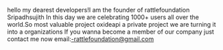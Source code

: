 hello my dearest developers!I am the founder of rattlefoundation Sripadhsujith
In this day we are celebrating 1000+ users all over the world.So most valuable project oxideapi a private project we are turning it into a organizations
If you wanna become a member of our company just contact me now
email:-rattlefoundation@gmail.com
